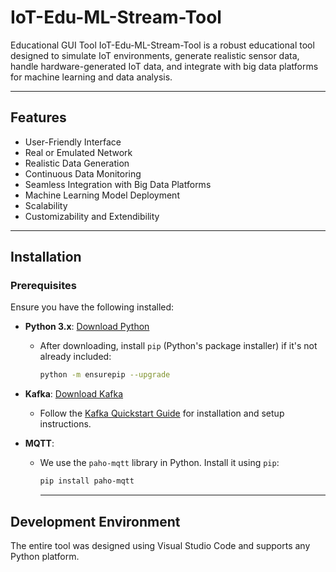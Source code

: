 # IoT-Edu-ML-Stream-Tool
Educational GUI Tool
IoT-Edu-ML-Stream-Tool is a robust educational tool designed to simulate IoT environments, generate realistic sensor data, handle hardware-generated IoT data, and integrate with big data platforms for machine learning and data analysis.

---

## Features

- User-Friendly Interface
- Real or Emulated Network
- Realistic Data Generation
- Continuous Data Monitoring
- Seamless Integration with Big Data Platforms
- Machine Learning Model Deployment
- Scalability
- Customizability and Extendibility

---

## Installation

### Prerequisites

Ensure you have the following installed:

- **Python 3.x**: [Download Python](https://www.python.org/downloads/)
  - After downloading, install `pip` (Python's package installer) if it's not already included:
    ```bash
    python -m ensurepip --upgrade
    ```

- **Kafka**: [Download Kafka](https://kafka.apache.org/downloads)
  - Follow the [Kafka Quickstart Guide](https://kafka.apache.org/quickstart) for installation and setup instructions.

- **MQTT**: 
  - We use the `paho-mqtt` library in Python. Install it using `pip`:
    ```bash
    pip install paho-mqtt
    ```
    ---
## Development Environment
The entire tool was designed using Visual Studio Code and supports any Python platform.
